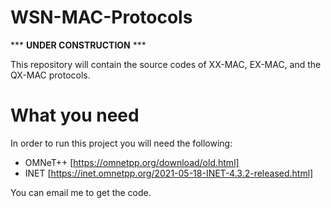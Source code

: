# WSN-MAC-Protocols

*** **UNDER CONSTRUCTION** ***

This repository will contain the source codes of XX-MAC, EX-MAC, and the QX-MAC protocols.

# What you need

In order to run this project you will need the following:

- OMNeT++ [https://omnetpp.org/download/old.html]
- INET [https://inet.omnetpp.org/2021-05-18-INET-4.3.2-released.html]

You can email me to get the code.
